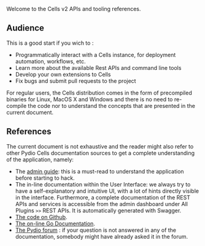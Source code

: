 
Welcome to the Cells v2 APIs and tooling references.

## Audience

This is a good start if you wich to :

- Programmatically interact with a Cells instance, for deployment automation, workflows, etc.
- Learn more about the available Rest APIs and command line tools
- Develop your own extensions to Cells
- Fix bugs and submit pull requests to the project

For regular users, the Cells distribution comes in the form of precompiled binaries for Linux, MacOS X and Windows and there is no need to re-compile the code nor to understand the concepts that are presented in the current document.

## References

The current document is not exhaustive and the reader might also refer to other Pydio Cells documentation sources to get a complete understanding of the application, namely:

- The [admin guide](https://pydio.com/en/docs/administration-guides): this is a must-read to understand the application before starting to hack.
- The in-line documentation within the User Interface: we always try to have a self-explanatory and intuitive UI, with a lot of hints directly visible in the interface. Furthermore, a complete documentation of the REST APIs and services is accessible from the admin dashboard under All Plugins `>>` REST APIs. It is automatically generated with Swagger.
- [The code on Github](https://github.com/pydio/cells).
- [The on-line Go Documentation](https://godoc.org/github.com/pydio/cells).
- [The Pydio forum](https://forum.pydio.com) : if your question is not answered in any of the documentation, somebody might have already asked it in the forum.
